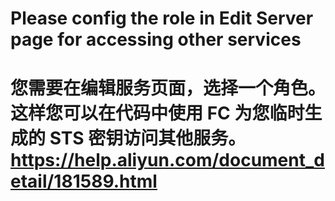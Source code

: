 # Please config the role in Edit Server page for accessing other services

# 您需要在编辑服务页面，选择一个角色。这样您可以在代码中使用 FC 为您临时生成的 STS 密钥访问其他服务。 https://help.aliyun.com/document_detail/181589.html
